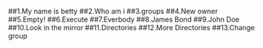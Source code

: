 ##1.My name is betty 
##2.Who am i
##3.groups
##4.New owner
##5.Empty!
##6.Execute
##7.Everbody
##8.James Bond
##9.John Doe
##10.Look in the mirror
##11.Directories
##12.More Directories
##13.Change group
